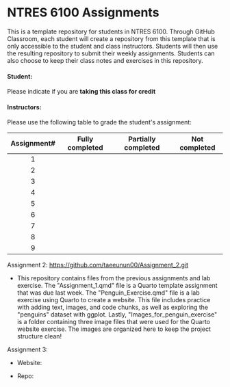 # NTRES 6100 Assignments

This is a template repository for students in NTRES 6100. Through GitHub Classroom, each student will create a repository from this template that is only accessible to the student and class instructors. Students will then use the resulting repository to submit their weekly assignments. Students can also choose to keep their class notes and exercises in this repository.

#### Student:

Please indicate if you are **taking this class for credit**

#### Instructors:

Please use the following table to grade the student's assignment:

| Assignment# | Fully completed | Partially completed | Not completed |
|:-----------:|:---------------:|:-------------------:|:-------------:|
|      1      |                 |                     |               |
|      2      |                 |                     |               |
|      3      |                 |                     |               |
|      4      |                 |                     |               |
|      5      |                 |                     |               |
|      6      |                 |                     |               |
|      7      |                 |                     |               |
|      8      |                 |                     |               |
|      9      |                 |                     |               |

Assignment 2: <https://github.com/taeeunun00/Assignment_2.git>

-   This repository contains files from the previous assignments and lab exercise. The "Assignment_1.qmd" file is a Quarto template assignment that was due last week. The "Penguin_Exercise.qmd" file is a lab exercise using Quarto to create a website. This file includes practice with adding text, images, and code chunks, as well as exploring the "penguins" dataset with ggplot. Lastly, "Images_for_penguin_exercise" is a folder containing three image files that were used for the Quarto website exercise. The images are organized here to keep the project structure clean!

Assignment 3:

-   Website:

-   Repo:
